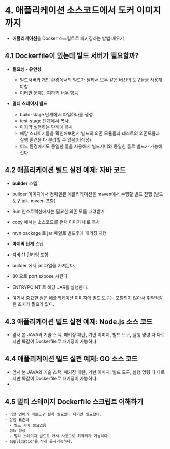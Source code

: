 # 4. 애플리케이션 소스코드에서 도커 이미지까지
 - **애플리케이션**을 Docker 스크립트로 패키징하는 방법 배우기
   
## 4.1 Dockerfile이 있는데 빌드 서버가 필요할까?
  
- **필요성 - 유연성**
    - 빌드서버와 개인 환경에서의 빌드가 달라서 모두 같은 버전의 도구들을 사용해야함
    - 이러한 문제는 피하기 너무 힘듬

- **멀티 스테이지 빌드**
    - build-stage 단계에서 파일하나를 생성
    - test-stage 단계에서 복사
    - 마지막 실행하는 단계에 복사
    - 해당 스테이지들을 확인해보면서 빌드의 의존 모듈들과 테스트의 의존모듈과 실행 환경을 다 분리할 수 있음(이식성)
    - 어느 환경에서도 동일한 툴을 사용해서 빌드서버와 동일한 툴로 빌드가 가능해진다.
  
## 4.2 애플리케이션 빌드 실전 예제: 자바 코드
  - **builder** 스텝
  - builder 이미지에서 컴파일된 애플리케이션을 maven에서 수행할 빌드 진행 (빌드 도구 jdk, mvaen 포함)
  - Run 인스트럭션에서는 필요한 의존 모듈 내려받기
  - copy 에서는 소스코드를 현재 이미지 내로 복사
  - mvn package 로 jar 파일로 빌드후에 패키징 지행
  - **마지막 단계** 스텝
  - 자바 11 런타임 포함
  - builder 에서 jar 파일을 가져온다.
  - 80 으로 port expose 시킨다
  - ENTRYPOINT 로 해당 JAR를 실행한다.

  - 여기서 중요한 점은 애플리케이션 이미지에 빌드 도구는 포함되지 않아서 취약점같은 조치가 필요가 없다.
    
## 4.3 애플리케이션 빌드 실전 예제: Node.js 소스 코드
  - 앞서 본 JAVA와 기술 스택, 패키징 패턴, 기반 이미지, 빌드 도구, 실행 명령 다 다르지만 똑같이 Dockerfile로 패키징이 가능하다.
        
## 4.4 애플리케이션 빌드 실전 예제: GO 소스 코드
  - 앞서 본 JAVA와 기술 스택, 패키징 패턴, 기반 이미지, 빌드 도구, 실행 명령 다 다르지만 똑같이 Dockerfile로 패키징이 가능하다.
  - 
## 4.5 멀티 스테이지 Dockerfile 스크립트 이해하기
    - 어떤 언어의 비르도구 설치 필요없이 다커만 필요했다.
    - 장점 표준화
      - 빌드 서버 필요없음
    - 성능 향상
      - 멀티 스테이지 빌드로 캐시 사용으로 최적화가 가능하다.
    - application을 작게 유지가능하다.
   
